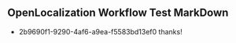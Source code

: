 ## OpenLocalization Workflow Test MarkDown
* 2b9690f1-9290-4af6-a9ea-f5583bd13ef0 thanks!

<!--HONumber=Sep16_HO1-->



